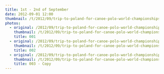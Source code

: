 ```yaml
---
title: 1st - 2nd of September
date: 2012-09-01 12:00
thumbnail: /t/2012/09/trip-to-poland-for-canoe-polo-world-championships/world-championships/1st-2nd-of-september/001.jpg
photos:
  - original: /2012/09/trip-to-poland-for-canoe-polo-world-championships/world-championships/1st-2nd-of-september/001.jpg
    thumbnail: /t/2012/09/trip-to-poland-for-canoe-polo-world-championships/world-championships/1st-2nd-of-september/001.jpg
    title: 001
  - original: /2012/09/trip-to-poland-for-canoe-polo-world-championships/world-championships/1st-2nd-of-september/002.jpg
    thumbnail: /t/2012/09/trip-to-poland-for-canoe-polo-world-championships/world-championships/1st-2nd-of-september/002.jpg
    title: 002
  - original: /2012/09/trip-to-poland-for-canoe-polo-world-championships/world-championships/1st-2nd-of-september/003-copy.jpg
    thumbnail: /t/2012/09/trip-to-poland-for-canoe-polo-world-championships/world-championships/1st-2nd-of-september/003-copy.jpg
    title: 003 - Copy
---
```

